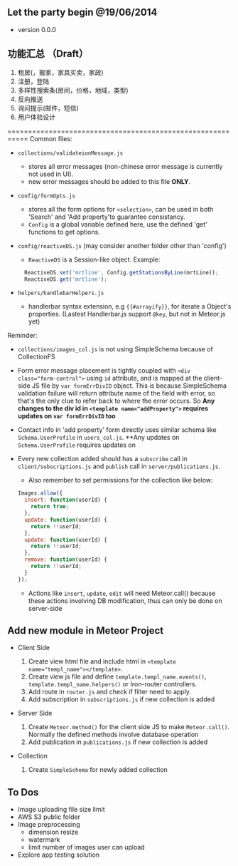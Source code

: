 ## Let the party begin @19/06/2014

- version 0.0.0

## 功能汇总 （Draft）
1.  租房(，搬家，家具买卖，家政)
2.  注册，登陆
3.  多样性搜索条(房间，价格，地域，类型)
4.  反向推送
5.  询问提示(邮件，短信)
6.  用户体验设计

===========================================================
Common files:
- `collections/validateionMessage.js`
  - stores all error messages (non-chinese error message is currently not used in UI).
  - new error messages should be added to this file **ONLY**.
- `config/formOpts.js`
  - stores all the form options for `<selection>`, can be used in both 'Search' and 'Add property'to guarantee consistancy.
  - `Config` is a global variable defined here, use the defined 'get' functions to get options.
- `config/reactiveDS.js` (may consider another folder other than 'config')
  - `ReactiveDS` is a Session-like object. Example:

  ```JavaScript
    ReactiveDS.set('mrtline', Config.getStationsByLine(mrtLine));
    ReactiveDS.get('mrtline');
  ```

- `helpers/handlebarHelpers.js`
  - handlerbar syntax extension, e.g `{{#arrayify}}`, for iterate a Object's properties. (Lastest Handlerbar.js support `@key`, but not in Meteor.js yet)

Reminder:
- `collections/images_col.js` is not using SimpleSchema because of CollectionFS

- Form error message placement is tightly coupled with `<div class="form-control">` using `id` attribute, and is mapped at the client-side JS file by `var formErrDivID` object. This is because SimpleSchema validation failure will return attribute name of the field with error, so that's the only clue to refer back to where the error occurs. So **Any changes to the div id in `<template name="addProperty">` requires updates on `var formErrDivID` too**

- Contact info in 'add property' form directly uses similar schema like `Schema.UserProfile` in `users_col.js`. **Any updates on `Schema.UserProfile` requires updates on

- Every new collection added should has a `subscribe` call in `client/subscriptions.js` and `publish` call in `server/publications.js`.
  - Also remember to set permissions for the collection like below:

  ```JavaScript
  Images.allow({
    insert: function(userId) {
      return true;
    },
    update: function(userId) {
      return !!userId;
    },
    update: function(userId) {
      return !!userId;
    },
    remove: function(userId) {
      return !!userId;
    }
  });
  ```

  - Actions like `insert`, `update`, `edit` will need Meteor.call() because these actions involving DB modification, thus can only be done on server-side

## Add new module in Meteor Project
- Client Side
  1. Create view html file and include html in `<template name="templ_name"></template>`.
  2. Create view js file and define `template.templ_name.events()`, `template.templ_name.helpers()` or Iron-router controllers.
  3. Add route in `router.js` and check if filter need to apply.
  4. Add subscription in `subscriptions.js` if new collection is added

- Server Side
  1. Create `Meteor.method()` for the client side JS to make `Meteor.call()`. Normally the defined methods involve database operation
  2. Add publication in `publications.js` if new collection is added

- Collection
  1. Create `SimpleSchema` for newly added collection

## To Dos
- Image uploading file size limit
- AWS S3 public folder
- Image preprocessing
  - dimension resize
  - watermark
  - limit number of images user can upload
- Explore app testing solution
